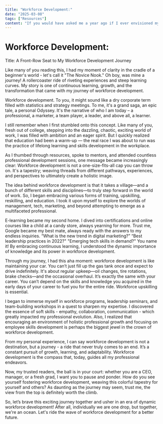```yaml
---
title: "Workforce Development:"
date: "2025-03-08"
tags: ["Resources"]
content: "If you would have asked me a year ago if I ever envisioned myself, countertop dusted with flour..."
---
```


# Workforce Development:

Title: A Front-Row Seat to My Workforce Development Journey

Like many of you reading this, I had my moment of clarity in the cradle of a beginner's world - let's call it "The Novice Nook." Oh boy, was mine a journey! A rollercoaster ride of riveting experiences and steep learning curves. My story is one of continuous learning, growth, and the transformation that came with my journey of workforce development.

Workforce development. To you, it might sound like a dry corporate term filled with statistics and strategy meetings. To me, it's a grand saga, an epic tale, a personal Odyssey. It's the narrative of who I am today – a professional, a marketer, a team player, a leader, and above all, a learner.

I still remember when I first stumbled onto this concept. Like many of you, fresh out of college, stepping into the dazzling, chaotic, exciting world of work, I was filled with ambition and an eager spirit. But I quickly realized that education had been a warm-up — the real race I was about to run was the practice of lifelong learning and skills development in the workplace. 

As I thumbed through resources, spoke to mentors, and attended countless professional development sessions, one message became increasingly clear: Workforce development is not a one-size-fits-all cap you can throw on. It's a tapestry; weaving threads from different pathways, experiences, and perspectives to ultimately create a holistic image. 

The idea behind workforce development is that it takes a village—and a bunch of different skills and disciplines—to truly step forward in the world of work. So, I began embracing various forms of training, upskilling, reskilling, and education. I took it upon myself to explore the worlds of management, tech, marketing, and beyond attempting to emerge as a multifaceted professional.

E-learning became my second home. I dived into certifications and online courses like a child at a candy store, always yearning for more. Trust me, Google became my best mate, always ready with the answers to my endless inquiries. “What is the new trend in digital marketing?” “Best leadership practices in 2022?" "Emerging tech skills in demand?" You name it! By embracing continuous learning, I understood the dynamic importance of knowledge and its power in workforce development.

Through my journey, I had this aha moment: workforce development is like maintaining your car. You can’t just fill up the gas tank once and expect to drive indefinitely. It's about regular upkeep—oil changes, tire rotations, brake checks—and the occasional overhaul. It’s exactly the same with your career. You can’t depend on the skills and knowledge you acquired in the early days of your career to fuel you for the entire ride. Workforce upskilling is essential.

I began to immerse myself in workforce programs, leadership seminars, and team-building workshops in a quest to sharpen my expertise. I discovered the essence of soft skills - empathy, collaboration, communication - which greatly impacted my professional evolution. Also, I realized that encouraging an environment of holistic professional growth and focusing on employee skills development is perhaps the biggest jewel in the crown of workforce development.

From my personal experience, I can say workforce development is not a destination, but a journey - a ride that never truly comes to an end. It’s a constant pursuit of growth, learning, and adaptability. Workforce development is the compass that, today, guides all my professional endeavors. 

Now, my trusted readers, the ball is in your court: whether you are a CEO, manager, or a fresh grad, I want you to pause and ponder. How do you see yourself fostering workforce development, weaving this colorful tapestry for yourself and others? As daunting as the journey may seem, trust me, the view from the top is definitely worth the climb. 

So, let’s brave this exciting journey together and usher in an era of dynamic workforce development! After all, individually we are one drop, but together, we're an ocean. Let's ride the wave of workforce development for a better future.

